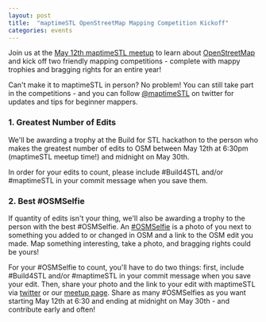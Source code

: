 ```yaml
---
layout: post
title:  "maptimeSTL OpenStreetMap Mapping Competition Kickoff"
categories: events
---
```


Join us at the [May 12th maptimeSTL meetup](http://www.meetup.com/maptimeSTL/events/222435942/) to learn about [OpenStreetMap](https://www.openstreetmap.org) and kick off two friendly mapping competitions - complete with mappy trophies and bragging rights for an entire year!

Can't make it to maptimeSTL in person? No problem! You can still take part in the competitions - and you can follow [@maptimeSTL](https://twitter.com/maptimestl) on twitter for updates and tips for beginner mappers. 

### 1. Greatest Number of Edits

We'll be awarding a trophy at the Build for STL hackathon to the person who makes the greatest number of edits to OSM between May 12th at 6:30pm (maptimeSTL meetup time!) and midnight on May 30th. 

In order for your edits to count, please include #Build4STL and/or #maptimeSTL in your commit message when you save them.

### 2. Best #OSMSelfie

If quantity of edits isn't your thing, we'll also be awarding a trophy to the person with the best #OSMSelfie. An [#OSMSelfie](https://www.openstreetmap.org/user/Be%20A%20Mapper/diary/26355) is a photo of you next to something you added to or changed in OSM and a link to the OSM edit you made. Map something interesting, take a photo, and bragging rights could be yours!

For your #OSMSelfie to count, you'll have to do two things: first, include #Build4STL and/or #maptimeSTL in your commit message when you save your edit. Then, share your photo and the link to your edit with maptimeSTL via [twitter](https://twitter.com/maptimestl) or our [meetup page](http://www.meetup.com/maptimeSTL/). Share as many #OSMSelfies as you want starting May 12th at 6:30 and ending at midnight on May 30th - and contribute early and often!
